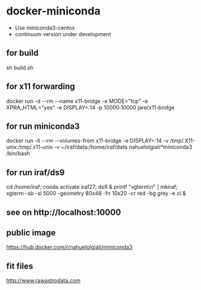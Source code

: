 # docker-miniconda
- Use miniconda3-centos
- continuum version under development

## for build
sh build.sh

## for x11 forwarding
docker run -d
--rm
--name x11-bridge
-e MODE="tcp"
-e XPRA_HTML="yes"
-e DISPLAY=:14
-p 10000:10000
jare/x11-bridge

## for run miniconda3
docker run -it
--rm
--volumes-from x11-bridge
-e DISPLAY=:14
-v /tmp/.X11-unix:/tmp/.x11-unix
-v ~/iraf/data:/home/iraf/data
nahuelolgiati*miniconda3
/bin/bash

## for run iraf/ds9
cd /home/iraf; conda activate iraf27; ds9 & printf "xgterm\n" | mkiraf; xgterm -sb -sl 5000 -geometry 80x48 -fn 10x20 -cr red -bg grey -e cl &

## see on http://localhost:10000

## public image
https://hub.docker.com/r/nahuelolgiati/miniconda3

## fit files
http://www.rawastrodata.com
